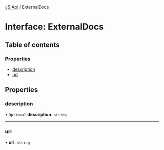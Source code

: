 [JS Api](../index.md) / ExternalDocs

# Interface: ExternalDocs

## Table of contents

### Properties

- [description](ExternalDocs.md#description)
- [url](ExternalDocs.md#url)

## Properties

### description

• `Optional` **description**: `string`

___

### url

• **url**: `string`
